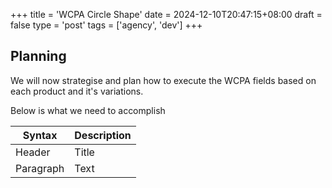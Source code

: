 +++
title = 'WCPA Circle Shape'
date = 2024-12-10T20:47:15+08:00
draft = false
type = 'post'
tags = ['agency', 'dev']
+++

## Planning

We will now strategise and plan how to execute the WCPA fields based on each product and it's variations.

Below is what we need to accomplish

| Syntax | Description |
| --- | ----------- |
| Header | Title |
| Paragraph | Text |
